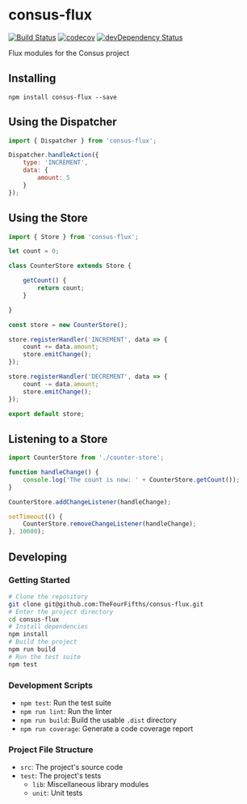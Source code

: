 # consus-flux

[![Build Status](https://travis-ci.org/TheFourFifths/consus-flux.svg?branch=dev)](https://travis-ci.org/TheFourFifths/consus-flux)
[![codecov](https://codecov.io/gh/TheFourFifths/consus-flux/branch/dev/graph/badge.svg)](https://codecov.io/gh/TheFourFifths/consus-flux)
[![devDependency Status](https://david-dm.org/TheFourFifths/consus-flux/dev-status.svg)](https://david-dm.org/TheFourFifths/consus-flux?type=dev)

Flux modules for the Consus project

## Installing

`npm install consus-flux --save`

## Using the Dispatcher

```javascript
import { Dispatcher } from 'consus-flux';

Dispatcher.handleAction({
    type: 'INCREMENT',
    data: {
        amount: 5
    }
});
```

## Using the Store

```javascript
import { Store } from 'consus-flux';

let count = 0;

class CounterStore extends Store {

    getCount() {
        return count;
    }

}

const store = new CounterStore();

store.registerHandler('INCREMENT', data => {
    count += data.amount;
    store.emitChange();
});

store.registerHandler('DECREMENT', data => {
    count -= data.amount;
    store.emitChange();
});

export default store;
```

## Listening to a Store

```javascript
import CounterStore from './counter-store';

function handleChange() {
    console.log('The count is now: ' + CounterStore.getCount());
}

CounterStore.addChangeListener(handleChange);

setTimeout(() {
    CounterStore.removeChangeListener(handleChange);
}, 10000);
```

## Developing

### Getting Started

```bash
# Clone the repository
git clone git@github.com:TheFourFifths/consus-flux.git
# Enter the project directory
cd consus-flux
# Install dependencies
npm install
# Build the project
npm run build
# Run the test suite
npm test
```

### Development Scripts

* `npm test`: Run the test suite
* `npm run lint`: Run the linter
* `npm run build`: Build the usable `.dist` directory
* `npm run coverage`: Generate a code coverage report

### Project File Structure

* `src`: The project's source code
* `test`: The project's tests
    * `lib`: Miscellaneous library modules
    * `unit`: Unit tests

